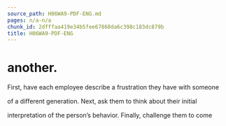 ```yaml
---
source_path: H06WA9-PDF-ENG.md
pages: n/a-n/a
chunk_id: 2dfffaa419e34b5fee67868da6c398c183dc879b
title: H06WA9-PDF-ENG
---
```

# another.

First, have each employee describe a frustration they have with someone

of a diﬀerent generation. Next, ask them to think about their initial

interpretation of the person’s behavior. Finally, challenge them to come
